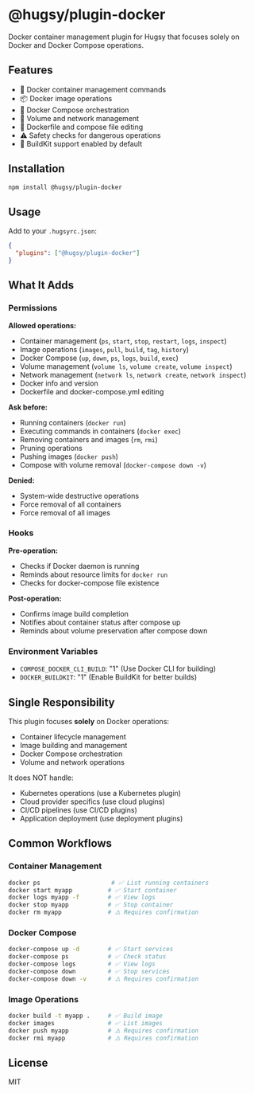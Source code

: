 # @hugsy/plugin-docker

Docker container management plugin for Hugsy that focuses solely on Docker and Docker Compose operations.

## Features

- 🐳 Docker container management commands
- 📦 Docker image operations
- 🎼 Docker Compose orchestration
- 💾 Volume and network management
- 🔧 Dockerfile and compose file editing
- ⚠️ Safety checks for dangerous operations
- 🚀 BuildKit support enabled by default

## Installation

```bash
npm install @hugsy/plugin-docker
```

## Usage

Add to your `.hugsyrc.json`:

```json
{
  "plugins": ["@hugsy/plugin-docker"]
}
```

## What It Adds

### Permissions

**Allowed operations:**

- Container management (`ps`, `start`, `stop`, `restart`, `logs`, `inspect`)
- Image operations (`images`, `pull`, `build`, `tag`, `history`)
- Docker Compose (`up`, `down`, `ps`, `logs`, `build`, `exec`)
- Volume management (`volume ls`, `volume create`, `volume inspect`)
- Network management (`network ls`, `network create`, `network inspect`)
- Docker info and version
- Dockerfile and docker-compose.yml editing

**Ask before:**

- Running containers (`docker run`)
- Executing commands in containers (`docker exec`)
- Removing containers and images (`rm`, `rmi`)
- Pruning operations
- Pushing images (`docker push`)
- Compose with volume removal (`docker-compose down -v`)

**Denied:**

- System-wide destructive operations
- Force removal of all containers
- Force removal of all images

### Hooks

**Pre-operation:**

- Checks if Docker daemon is running
- Reminds about resource limits for `docker run`
- Checks for docker-compose file existence

**Post-operation:**

- Confirms image build completion
- Notifies about container status after compose up
- Reminds about volume preservation after compose down

### Environment Variables

- `COMPOSE_DOCKER_CLI_BUILD`: "1" (Use Docker CLI for building)
- `DOCKER_BUILDKIT`: "1" (Enable BuildKit for better builds)

## Single Responsibility

This plugin focuses **solely** on Docker operations:

- Container lifecycle management
- Image building and management
- Docker Compose orchestration
- Volume and network operations

It does NOT handle:

- Kubernetes operations (use a Kubernetes plugin)
- Cloud provider specifics (use cloud plugins)
- CI/CD pipelines (use CI/CD plugins)
- Application deployment (use deployment plugins)

## Common Workflows

### Container Management

```bash
docker ps                    # ✅ List running containers
docker start myapp          # ✅ Start container
docker logs myapp -f        # ✅ View logs
docker stop myapp           # ✅ Stop container
docker rm myapp             # ⚠️ Requires confirmation
```

### Docker Compose

```bash
docker-compose up -d        # ✅ Start services
docker-compose ps           # ✅ Check status
docker-compose logs         # ✅ View logs
docker-compose down         # ✅ Stop services
docker-compose down -v      # ⚠️ Requires confirmation
```

### Image Operations

```bash
docker build -t myapp .     # ✅ Build image
docker images               # ✅ List images
docker push myapp           # ⚠️ Requires confirmation
docker rmi myapp            # ⚠️ Requires confirmation
```

## License

MIT
